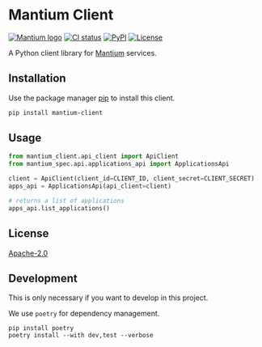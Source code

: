# Mantium Client
[![Mantium logo](https://avatars.githubusercontent.com/u/82233875?s=20&v=4)](https://mantiumai.com/)
[![CI status](https://github.com/mantiumai/mantium-client-py/actions/workflows/test.yml/badge.svg)](https://github.com/mantiumai/mantium-client-py/actions)
[![PyPI](https://img.shields.io/pypi/v/mantium-client?color=green)](https://pypi.org/project/mantium-client/)
[![License](https://img.shields.io/github/license/mantiumai/mantium-client-py)](https://github.com/mantiumai/mantium-client-py/blob/main/LICENSE.txt)


A Python client library for [Mantium](https://mantiumai.com/) services.

## Installation

Use the package manager [pip](https://pip.pypa.io/en/stable/) to install this client.

```bash
pip install mantium-client
```

## Usage

```python
from mantium_client.api_client import ApiClient
from mantium_spec.api.applications_api import ApplicationsApi

client = ApiClient(client_id=CLIENT_ID, client_secret=CLIENT_SECRET)
apps_api = ApplicationsApi(api_client=client)

# returns a list of applications
apps_api.list_applications()
```

## License

[Apache-2.0](https://choosealicense.com/licenses/apache-2.0/)

## Development

This is only necessary if you want to develop in this project.

We use `poetry` for dependency management.
```shell
pip install poetry
poetry install --with dev,test --verbose
```
